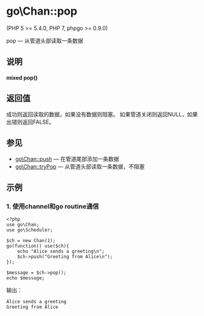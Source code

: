 # go\Chan::pop
  
\(PHP 5 >= 5.4.0, PHP 7, phpgo >= 0.9.0\)

pop — 从管道头部读取一条数据

## 说明
#### mixed pop()

## 返回值
成功则返回读取的数据，如果没有数据则阻塞。
如果管道关闭则返回NULL，如果出错则返回FALSE。

## 参见
- [go\Chan::push](https://github.com/birdwyx/phpgo/blob/master/md/cn/chan-push.md) — 在管道尾部添加一条数据
- [go\Chan::tryPop](https://github.com/birdwyx/phpgo/blob/master/md/cn/chan-trypop.md) — 从管道头部读取一条数据，不阻塞

## 示例
### 1. 使用channel和go routine通信
```
<?php
use go\Chan;
use go\Scheduler;

$ch = new Chan(1);
go(function() use($ch){
    echo "Alice sends a greeting\n";
    $ch->push("Greeting from Alice\n");
});

$message = $ch->pop();
echo $message;
```
输出：
```
Alice sends a greeting
Greeting from Alice
```
